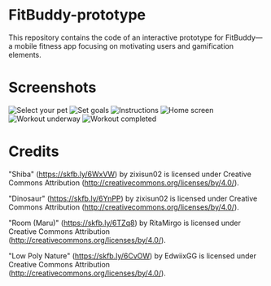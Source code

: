 <style>
   img {
      display: inline-block;
      max-width: 300px;
   }
</style>

# FitBuddy-prototype
This repository contains the code of an interactive prototype for FitBuddy—a mobile fitness app focusing on motivating users and gamification elements.

# Screenshots
![Select your pet](./docs/screenshot1.png)
![Set goals](./docs/screenshot2.png)
![Instructions](./docs/screenshot3.png)
![Home screen](./docs/screenshot4.png)
![Workout underway](./docs/screenshot5.png)
![Workout completed](./docs/screenshot6.png)

# Credits
"Shiba" (https://skfb.ly/6WxVW) by zixisun02 is licensed under Creative Commons Attribution (http://creativecommons.org/licenses/by/4.0/).

"Dinosaur" (https://skfb.ly/6YnPP) by zixisun02 is licensed under Creative Commons Attribution (http://creativecommons.org/licenses/by/4.0/).

"Room (Maru)" (https://skfb.ly/6TZq8) by RitaMirgo is licensed under Creative Commons Attribution (http://creativecommons.org/licenses/by/4.0/).

"Low Poly Nature" (https://skfb.ly/6CvOW) by EdwiixGG is licensed under Creative Commons Attribution (http://creativecommons.org/licenses/by/4.0/).
